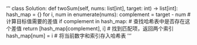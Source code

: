 ‘’‘
class Solution:
    def twoSum(self, nums: list[int], target: int) -> list[int]:
        hash_map = {}
        for i, num in enumerate(nums):
            complement = target - num  # 计算目标值需要的差值
            if complement in hash_map:  # 查找哈希表中是否存在这个差值
                return [hash_map[complement], i]  # 找到匹配项，返回两个索引
            hash_map[num] = i  # 将当前数字和索引存入哈希表
’‘’
